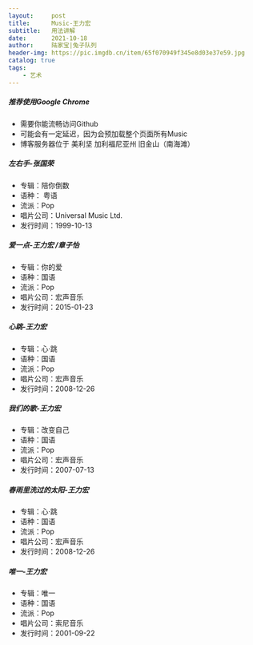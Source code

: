 ```yaml
---
layout:     post
title:      Music-王力宏
subtitle:   用法讲解
date:       2021-10-18
author:     陆家宝|兔子队列
header-img: https://pic.imgdb.cn/item/65f070949f345e8d03e37e59.jpg
catalog: true
tags:
    - 艺术
---
```


##### **推荐使用Google Chrome**
- 需要你能流畅访问Github
- 可能会有一定延迟，因为会预加载整个页面所有Music
- 博客服务器位于 美利坚 加利福尼亚州 旧金山（南海滩）

##### **左右手-张国荣**
- 专辑：陪你倒数
- 语种： 粤语
- 流派：Pop
- 唱片公司：Universal Music Ltd.
- 发行时间：1999-10-13

##### **爱一点-王力宏 /章子怡**
- 专辑：你的爱
- 语种：国语
- 流派：Pop
- 唱片公司：宏声音乐
- 发行时间：2015-01-23

##### **心跳-王力宏**
- 专辑：心·跳
- 语种：国语
- 流派：Pop
- 唱片公司：宏声音乐
- 发行时间：2008-12-26

##### **我们的歌-王力宏**
- 专辑：改变自己
- 语种：国语
- 流派：Pop
- 唱片公司：宏声音乐
- 发行时间：2007-07-13

##### **春雨里洗过的太阳-王力宏**
- 专辑：心·跳
- 语种：国语
- 流派：Pop
- 唱片公司：宏声音乐
- 发行时间：2008-12-26

##### **唯一-王力宏**
- 专辑：唯一
- 语种：国语
- 流派：Pop
- 唱片公司：索尼音乐
- 发行时间：2001-09-22